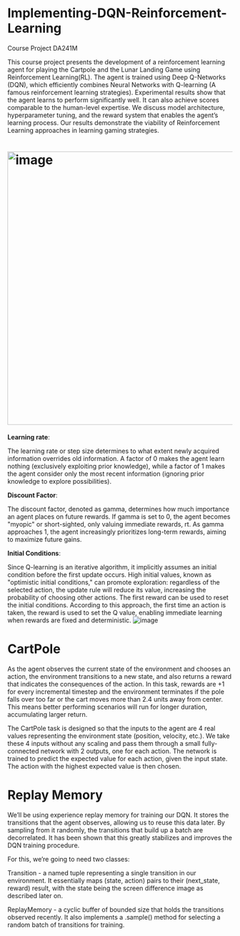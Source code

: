 # Implementing-DQN-Reinforcement-Learning
Course Project DA241M


This course project presents the development of a reinforcement learning agent for playing the Cartpole and the Lunar Landing Game using Reinforcement Learning(RL). The agent is trained using Deep Q-Networks (DQN), which efficiently combines Neural Networks with Q-learning (A famous reinforcement learning strategies). Experimental results show that the agent learns to perform significantly well. It can also achieve scores comparable to the human-level expertise. We discuss model architecture, hyperparameter tuning, and the reward system that enables the agent’s learning process. Our results demonstrate the viability of Reinforcement Learning approaches in learning gaming strategies.

# <img width="612" alt="image" src="https://github.com/user-attachments/assets/5843e6f8-3a99-458c-b9fa-51d19fa3f069">

****Learning rate****:

The learning rate or step size determines to what extent newly acquired information overrides old information. A factor of 0 makes the agent learn nothing (exclusively exploiting prior knowledge), while a factor of 1 makes the agent consider only the most recent information (ignoring prior knowledge to explore possibilities).

****Discount Factor****:

The discount factor, denoted as gamma, determines how much importance an agent places on future rewards. If gamma is set to 0, the agent becomes "myopic" or short-sighted, only valuing immediate rewards, rt​. As gamma approaches 1, the agent increasingly prioritizes long-term rewards, aiming to maximize future gains.

****Initial Conditions****:

Since Q-learning is an iterative algorithm, it implicitly assumes an initial condition before the first update occurs. High initial values, known as "optimistic initial conditions," can promote exploration: regardless of the selected action, the update rule will reduce its value, increasing the probability of choosing other actions. The first reward can be used to reset the initial conditions. According to this approach, the first time an action is taken, the reward is used to set the Q value, enabling immediate learning when rewards are fixed and deterministic.
![image](https://github.com/user-attachments/assets/dcf7bc2a-6275-4e64-88ac-08b8ec3a9888)



# ******CartPole******

As the agent observes the current state of the environment and chooses an action, the environment transitions to a new state, and also returns a reward that indicates the consequences of the action. In this task, rewards are +1 for every incremental timestep and the environment terminates if the pole falls over too far or the cart moves more than 2.4 units away from center. This means better performing scenarios will run for longer duration, accumulating larger return.

The CartPole task is designed so that the inputs to the agent are 4 real values representing the environment state (position, velocity, etc.). We take these 4 inputs without any scaling and pass them through a small fully-connected network with 2 outputs, one for each action. The network is trained to predict the expected value for each action, given the input state. The action with the highest expected value is then chosen.


# **Replay Memory**
We’ll be using experience replay memory for training our DQN. It stores the transitions that the agent observes, allowing us to reuse this data later. By sampling from it randomly, the transitions that build up a batch are decorrelated. It has been shown that this greatly stabilizes and improves the DQN training procedure.

For this, we’re going to need two classes:

Transition - a named tuple representing a single transition in our environment. It essentially maps (state, action) pairs to their (next_state, reward) result, with the state being the screen difference image as described later on.

ReplayMemory - a cyclic buffer of bounded size that holds the transitions observed recently. It also implements a .sample() method for selecting a random batch of transitions for training.
